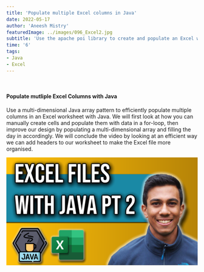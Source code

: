 ```yaml
---
title: 'Populate multiple Excel columns in Java'
date: 2022-05-17
author: 'Aneesh Mistry'
featuredImage: ../images/096_Excel2.jpg
subtitle: 'Use the apache poi library to create and populate an Excel workbook'
time: '6'
tags:
- Java
- Excel
---
```


<br>
<h4>Populate mutliple Excel Columns with Java</h4>
<p>
Use a multi-dimensional Java array pattern to efficiently populate multiple columns in an Excel worksheet with Java. 
We will first look at how you can manually create cells and populate them with data in a for-loop, then improve our design by populating a multi-dimensional array and filling the day in accordingly. 
We will conclude the video by looking at an efficient way we can add headers to our worksheet to make the Excel file more organised. 

[![YouTube video link](../images/096_Excel2.jpg)](https://youtu.be/1GmBExsgl_E)
</p>
